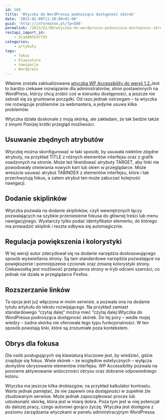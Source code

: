 ```yaml
---
id: 588
title: 'Wtyczka do WordPressa podnosząca dostępność skórek'
date: '2013-02-09T11:38:00+01:00'
guid: 'http://informaton.pl/?p=588'
permalink: /2013/02/09/wtyczka-do-wordpressa-podnoszaca-dostepnosc-skrek/
restapi_import_id:
    - 5ca8405547793
categories:
    - artykuły
tags:
    - fokus
    - klawiatura
    - nawigacja
    - Wordpress
---
```


Właśnie została zaktualizowana [wtyczka WP Accessibility do wersji 1.2.](http://www.joedolson.com/articles/2013/02/wp-accessibility-version-1-2-0-now-available/)Jest to bardzo ciekawe rozwiązanie dla administratorów, stron postawionych na WordPress, którzy chcą zrobić coś w kierunku dostępności, a jeszcze nie zebrali się za gruntowne porządki. Od razu jednak ostrzegam – ta wtyczka nie rozwiązuje problemów za webmastera, a jedynie usuwa kilka problemów.

Wtyczka działa doskonale z moją skórką, ale zakładam, że tak bedzie także z innymi Poniżej krótki przegląd możliwości.

## Usuwanie zbędnych atrybutów

Wtyczkę można skonfigurować w taki sposób, by usuwała niektóre zbędne atrybuty, na przykład TITLE z różnych elementów interfejsu oraz z grafik osadzonych na stronie. Może też likwidować atrybuty TARGET, aby linki nie powodowały otwierania nowych kart lub okien w przeglądarce. Może wreszcie usuwać atrybut TABINDEX z elementów interfejsu, które i tak przechwytują fokus, a zatem atrybut ten może zaburzać kolejność nawigacji.

## Dodanie skiplinków

Wtyczka pozwala na dodanie skiplinków, czyli wewnętrznych łączy pozwalających na szybkie przeniesienie fokusa do głównej treści lub menu nawigacyjnego. Wystarczy tylko podać identyfikator elementu, do którego ma prowadzić skiplink i reszta odbywa się automagicznie.

## Regulacja powiększenia i kolorystyki

W tej wersji autor zdecydował się na dodanie narzędzia dostosowującego sposób wyświetlania strony. Są tam standardowe narzędzia pozwalające na powiększenie i pomniejszenie czcionek oraz zmianę kolorystyki strony. Ciekawostką jest możliwość przełączenia strony w tryb odcieni szarości, co jednak nie działa w przeglądarce Firefox.

## Rozszerzanie linków

Ta opcja jest już włączona w moim serwisie, a pozwala ona na dodanie tytułu artykułu do tekstu rozwijającego. Na przykład zamiast standardowego “czytaj dalej” można mieć “czytaj dalej:Wtyczka do WordPressa podnosząca dostępność skórek. Do tej pory – wedle mojej wiedzy – żadna skórka nie oferowała tego typu funkcjonalności. W ten sposób powstają linki, które są zrozumiałe poza kontekstem.

## Obrys dla fokusa

Dla osób posługujących się klawiaturą kluczowe jest, by wiedzieć, gdzie znajduje się fokus. Wiele skórek – ze względów estetycznych – wyłącza domyślne obrysowanie elementów interfejsu. WP Accessibility pozwala na ponowne aktywowanie widoczności obrysu oraz dobranie odpowiedniego koloru.

Wtyczka ma jeszcze kilka drobiazgów, na przykład kalkulator kontrastu. Warto jednak pamiętać, że nie zapewni ona dostępności w zupełnie źle zbudowanym serwisie. Może jednak zapoczątkować proces lub udoskonalić skórkę, która jest w miarę dobra. Poza tym jest w niej potencjał do dalszej pracy, czego autorowi gorąco życzę. Wtyczka jest dostępna z poziomu zarządzania wtyczkami w panelu administracyjnym WordPressa.
